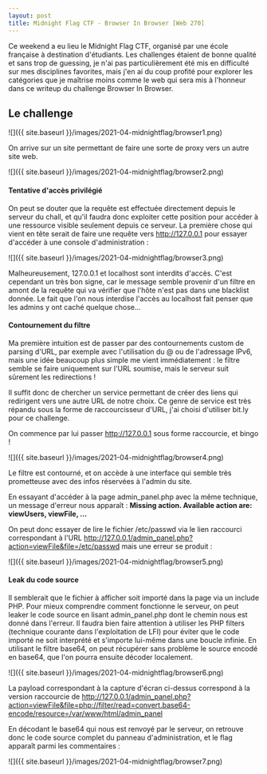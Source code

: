 ```yaml
---
layout: post
title: Midnight Flag CTF - Browser In Browser [Web 270]
---
```


Ce weekend a eu lieu le Midnight Flag CTF, organisé par une école française à destination d'étudiants. Les challenges étaient de bonne qualité et sans trop de guessing, je n'ai pas particulièrement été mis en difficulté sur mes disciplines favorites, mais j'en ai du coup profité pour explorer les catégories que je maîtrise moins comme le web qui sera mis à l'honneur dans ce writeup du challenge Browser In Browser.

## Le challenge

![]({{ site.baseurl }}/images/2021-04-midnightflag/browser1.png)

On arrive sur un site permettant de faire une sorte de proxy vers un autre site web.

![]({{ site.baseurl }}/images/2021-04-midnightflag/browser2.png)

#### Tentative d'accès privilégié

On peut se douter que la requête est effectuée directement depuis le serveur du chall, et qu'il faudra donc exploiter cette position pour accéder à une ressource visible seulement depuis ce serveur. La première chose qui vient en tête serait de faire une requête vers http://127.0.0.1 pour essayer d'accéder à une console d'administration :

![]({{ site.baseurl }}/images/2021-04-midnightflag/browser3.png)

Malheureusement, 127.0.0.1 et localhost sont interdits d'accès. C'est cependant un très bon signe, car le message semble provenir d'un filtre en amont de la requête qui va vérifier que l'hôte n'est pas dans une blacklist donnée. Le fait que l'on nous interdise l'accès au localhost fait penser que les admins y ont caché quelque chose...

#### Contournement du filtre

Ma première intuition est de passer par des contournements custom de parsing d'URL, par exemple avec l'utilisation du @ ou de l'adressage IPv6, mais une idée beaucoup plus simple me vient immédiatement : le filtre semble se faire uniquement sur l'URL soumise, mais le serveur suit sûrement les redirections !

Il suffit donc de chercher un service permettant de créer des liens qui redirigent vers une autre URL de notre choix. Ce genre de service est très répandu sous la forme de raccourcisseur d'URL, j'ai choisi d'utiliser bit.ly pour ce challenge.

On commence par lui passer http://127.0.0.1 sous forme raccourcie, et bingo !

![]({{ site.baseurl }}/images/2021-04-midnightflag/browser4.png)

Le filtre est contourné, et on accède à une interface qui semble très prometteuse avec des infos réservées à l'admin du site.

En essayant d'accéder à la page admin_panel.php avec la même technique, un message d'erreur nous apparaît : **Missing action. Available action are: viewUsers, viewFile, ...**

On peut donc essayer de lire le fichier /etc/passwd via le lien raccourci correspondant à l'URL http://127.0.0.1/admin_panel.php?action=viewFile&file=/etc/passwd mais une erreur se produit :

![]({{ site.baseurl }}/images/2021-04-midnightflag/browser5.png)

#### Leak du code source

Il semblerait que le fichier à afficher soit importé dans la page via un include PHP. Pour mieux comprendre comment fonctionne le serveur, on peut leaker le code source en lisant admin_panel.php dont le chemin nous est donné dans l'erreur. Il faudra bien faire attention à utiliser les PHP filters (technique courante dans l'exploitation de LFI) pour éviter que le code importé ne soit interprété et s'importe lui-même dans une boucle infinie. En utilisant le filtre base64, on peut récupérer sans problème le source encodé en base64, que l'on pourra ensuite décoder localement.

![]({{ site.baseurl }}/images/2021-04-midnightflag/browser6.png)

La payload correspondant à la capture d'écran ci-dessus correspond à la version raccourcie de http://127.0.0.1/admin_panel.php?action=viewFile&file=php://filter/read=convert.base64-encode/resource=/var/www/html/admin_panel

En décodant le base64 qui nous est renvoyé par le serveur, on retrouve donc le code source complet du panneau d'administration, et le flag apparaît parmi les commentaires :

![]({{ site.baseurl }}/images/2021-04-midnightflag/browser7.png)
